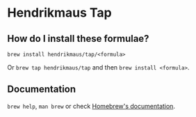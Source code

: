 # Hendrikmaus Tap

## How do I install these formulae?
`brew install hendrikmaus/tap/<formula>`

Or `brew tap hendrikmaus/tap` and then `brew install <formula>`.

## Documentation
`brew help`, `man brew` or check [Homebrew's documentation](https://docs.brew.sh).
